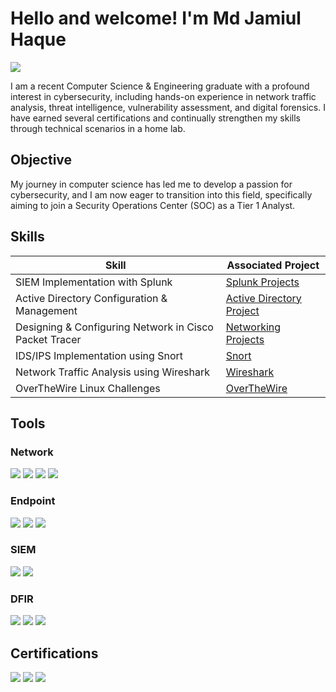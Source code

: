 # Hello and welcome! I'm Md Jamiul Haque
<a href="https://www.linkedin.com/in/md-jamiul-haque/"><img src="https://img.shields.io/badge/-LinkedIn-0072b1?&style=for-the-badge&logo=linkedin&logoColor=white" /></a>

I am a recent Computer Science & Engineering graduate with a profound interest in cybersecurity, including hands-on experience in network traffic analysis, threat intelligence, vulnerability assessment, and digital forensics. I have earned several certifications and continually strengthen my skills through technical scenarios in a home lab.

## Objective

My journey in computer science has led me to develop a passion for cybersecurity, and I am now eager to transition into this field, specifically aiming to join a Security Operations Center (SOC) as a Tier 1 Analyst.

## Skills

| Skill                                           | Associated Project         |
|-------------------------------------------------|----------------------------|
| SIEM Implementation with Splunk                 | <a href="https://github.com/Md-Jamiul-Haque/Splunk-Projects">Splunk Projects</a>|
| Active Directory Configuration & Management     | <a href="https://github.com/Md-Jamiul-Haque/Active-Directory-Project">Active Directory Project</a>|
| Designing & Configuring Network in Cisco Packet Tracer| <a href="https://github.com/Md-Jamiul-Haque/Networking-Projects">Networking Projects</a>|
| IDS/IPS Implementation using Snort              | <a href="https://github.com/Md-Jamiul-Haque/Snort">Snort</a>|
| Network Traffic Analysis using Wireshark                      | <a href="https://github.com/Md-Jamiul-Haque/Wireshark">Wireshark</a>|
| OverTheWire Linux Challenges                    | <a href="https://github.com/Md-Jamiul-Haque/OverTheWire-Linux-Challenges">OverTheWire</a>|

## Tools


### Network
<div>
    <img src="https://img.shields.io/badge/WIRESHARK-0D92F4?style=for-the-badge&logo=wireshark&logoColor=white" />
    <img src="https://img.shields.io/badge/SNORT-FF8F8F?style=for-the-badge&logo=snort&logoColor=white" />
    <img src="https://img.shields.io/badge/-Suricata-EF3B2D?&style=for-the-badge&logo=Suricata&logoColor=white" />
    <img src="https://img.shields.io/badge/ZEEK-4CC9FE?style=for-the-badge&logo=Zeek&logoColor=white" />
</div>

### Endpoint
<div>
    <img src="https://img.shields.io/badge/WAZUH-3FA2F6?style=for-the-badge&logo=wazuh&logoColor=white" />
    <img src="https://img.shields.io/badge/Velociraptor-399918?style=for-the-badge&logo=Velociraptor&logoColor=white" />
    <img src="https://img.shields.io/badge/Sysmon-4C1F7A?style=for-the-badge&logo=Sysmon&logoColor=white" />
</div>

### SIEM
<div>
    <img src="https://img.shields.io/badge/SPLUNK-06D001?style=for-the-badge&logo=splunk&logoColor=white" />
    <img src="https://img.shields.io/badge/-Elastic-005571?&style=for-the-badge&logo=Elastic&logoColor=white" />
</div>

### DFIR
<div>
    <img src="https://img.shields.io/badge/AUTOPSY-B17457?style=for-the-badge&logo=seluth%20kit&logoColor=white" />
    <img src="https://img.shields.io/badge/Volatility-508C9B?style=for-the-badge&logo=volatility&logoColor=white" />
    <img src="https://img.shields.io/badge/REDLINE-B8001F?style=for-the-badge&logo=redline&logoColor=white" />
</div>

## Certifications
<div>
<img src="https://img.shields.io/badge/GOOGLE%20CYBERSECURITY%20PROFESSIONAL-399918?style=for-the-badge&logo=google&logoColor=white" />
<img src="https://img.shields.io/badge/TryHackMe_SOC_Level_1-D80032?style=for-the-badge&logo=tryhackme&logoColor=white" />
<img src="https://img.shields.io/badge/Mastercard_Job_Simulation-FAB12F?style=for-the-badge&logo=mastercard&logoColor=white" />
</div>

